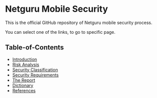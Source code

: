 # Netguru Mobile Security
This is the official GitHub repository of Netguru mobile security process.

You can select one of the links, to go to specific page.

## Table-of-Contents

- [Introduction](Pages/01.Introduction.md)
- [Risk Analysis](Pages/02.Risk_Analysis.md)
- [Security Classification](Pages/03.Security_Classification.md)
- [Security Requirements](Pages/04.Security_Classification.md)
- [The Report](Pages/05.The_Report.md)
- [Dictionary](Pages/06.Dictionary.md)
- [References](Pages/07.References.md)

